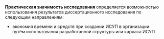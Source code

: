 **Практическая значимость исследования** определяется возможностью использования результатов диссертационного исследования по следующим направлениям:

- экономия времени и средств при создании ИСУП в организации путём использования разработанной структуры или каркаса ИСУП
